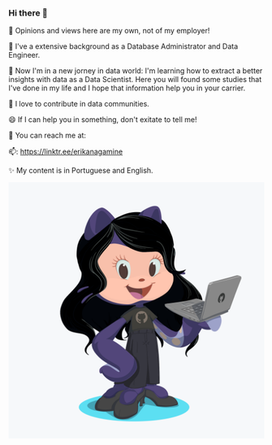 ### Hi there 👋

💬 Opinions and views here are my own, not of my employer!

🔭 I've a extensive background as a Database Administrator and Data Engineer.

🌱 Now I'm in a new jorney in data world: I'm learning how to extract a better insights with data as a Data Scientist. Here you will found some studies that I've done in my life and I hope that information help you in your carrier.

👯 I love to contribute in data communities.

😄 If I can help you in something, don't exitate to tell me!

🤔 You can reach me at:

📫: https://linktr.ee/erikanagamine

✨ My content is in Portuguese and English.

![Erika Nagamine - Octocat](octocat.png "Erika - Octocat")



<!--
**erikanagamine/erikanagamine** is a ✨ _special_ ✨ repository because its `README.md` (this file) appears on your GitHub profile.

Here are some ideas to get you started:

- 🔭 I’m currently working on ...
- 🌱 I’m currently learning ...
- 👯 I’m looking to collaborate on ...
- 🤔 I’m looking for help with ...
- 💬 Ask me about ...
- 📫 How to reach me: ...
- 😄 Pronouns: ...
- ⚡ Fun fact: ...
-->
